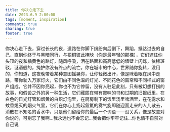 ```yaml
---
title: 你决心走下去
date: 2023.6.9 2:00:00
tags: [moment, inspiration]
comments: true
sharing: true
footer: true
---
```

你决心走下去，穿过长长的夜，道路在你脚下纷纷向后倒下，舞蹈，抵达过去的自己，直到你终于与黑暗同行，与梧桐彼此掩映（你是最年轻的那棵），它们遮住你头顶的夜和橘黄色的路灯，随风呼吸，洒在路面和高高低低的墙壁上闪烁，依稀斑驳，谜语般的，掩护你没有终点的流亡。你在城市的中心，世界随你旋转，没用的，你知道，这夜晚带着某种意图摇晃你，让你轻微出汗，像是眯着眼在风中走路，带你驶入万家灯火，它们由不同色温的灯光、不同花色的窗帘和不同样式的窗户组成，它并不因你亮起，你也不为它停留，没有人驻足此刻，只有被幻想打捞的故事，和假设之外的另一种生活，它们藏匿在带有霉味的书和过期的旧报纸里，在白色的日光灯管和烟黄的白炽灯泡里，在厨房剩下的饭里汤里啤酒里，在花露水和蚊香熄灭的烟火气里，它们在你心上扬起氤氲的雾气旋即随迎面走来的人儿散去，消散在不知名的香水中，只是他们留给你的最后一个词语——没关系，像是故意对你说的，可别忘了我啊…我永远也不会忘记…我会把你牢牢记住…你也情不自禁对自己说

